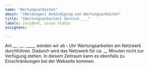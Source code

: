 ```yaml
---
name: "Wartungsarbeiten"
about: "[Meldungen] Ankündigung von Wartungsarbeiten"
title: "[Wartungsarbeiten] Service ___"
labels: incident, issue status
assignees: ''

---
```


Am __. __. _____ werden wir ab __:__ Uhr Wartungsarbeiten am Netzwerk durchführen. Dadurch wird das Netzwerk für ca. __ Minuten nicht zur Verfügung stehen. In diesem Zeitraum kann es ebenfalls zu Einschränkungen bei der Webseite kommen.

